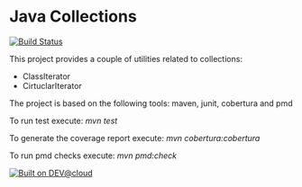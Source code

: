 # Java Collections

[![Build Status](https://nicopaez.ci.cloudbees.com/job/javacollections/badge/icon)](https://nicopaez.ci.cloudbees.com/job/javacollections/)

This project provides a couple of utilities related to collections:

* ClassIterator
* CirtuclarIterator

The project is based on the following tools: maven, junit, cobertura and pmd

To run test execute: _mvn test_

To generate the coverage report execute: _mvn cobertura:cobertura_

To run pmd checks execute: _mvn pmd:check_

[![Built on DEV@cloud](http://www.cloudbees.com/sites/default/files/Button-Built-on-CB-1.png)](http://www.cloudbees.com/foss/foss-dev.cb)

